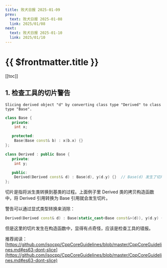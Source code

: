 ```yaml
---
title: 败犬日报 2025-01-09
prev:
  text: 败犬日报 2025-01-08
  link: 2025/01/08
next:
  text: 败犬日报 2025-01-10
  link: 2025/01/10
---
```


# {{ $frontmatter.title }}

[[toc]]

## 1. 检查工具的切片警告

`Slicing derived object "d" by converting class type "Derived" to class type "Base".`

```cpp
class Base {
   private:
    int x;

   protected:
    Base(Base const& b) : x(b.x) {}
};

class Derived : public Base {
   private:
    int y;

   public:
    Derived(Derived const& d) : Base(d), y(d.y) {}  // Base(d) 发生了切片
};
```

切片是指将派生类转换到基类的过程。上面例子里 Derived 类的拷贝构造函数中，将 Derived 引用转换为 Base 引用就会发生切片。

警告可以通过显式类型转换来消除：

```cpp
Derived(Derived const& d) : Base(static_cast<Base const&>(d)), y(d.y) {}
```

但是这里的切片发生在构造函数中，显得有点奇怪，应该是检查工具的错报。

推荐阅读：[https://github.com/isocpp/CppCoreGuidelines/blob/master/CppCoreGuidelines.md#es63-dont-slice](https://github.com/isocpp/CppCoreGuidelines/blob/master/CppCoreGuidelines.md#es63-dont-slice)
